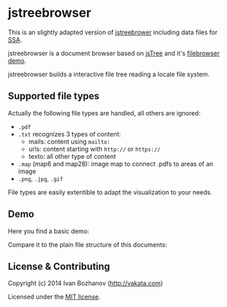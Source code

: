# jstreebrowser

This is an slightly adapted version of [jstreebrower](https://github.com/geraldo/jstreebrowser) including data files for [SSA](http://mapa.psig.es/ssa/normativas/).

jstreebrowser is a document browser based on [jsTree](http://www.jstree.com/) and it's [filebrowser demo](https://github.com/vakata/jstree-php-demos/tree/master/filebrowser).

jstreebrowser builds a interactive file tree reading a locale file system.

## Supported file types

Actually the following file types are handled, all others are ignored:
 * `.pdf`
 * `.txt` recognizes 3 types of content:
   * mails: content using `mailto:`
   * urls: content starting with `http://` or `https://`
   * texto: all other type of content
 * `.map` (map6 and map28): image map to connect .pdfs to areas of an image
 * `.png`, `.jpg`, `.gif`

File types are easily extentible to adapt the visualization to your needs.

## Demo

Here you find a basic demo: 

Compare it to the plain file structure of this documents: 

## License & Contributing

Copyright (c) 2014 Ivan Bozhanov (http://vakata.com)

Licensed under the [MIT license](http://www.opensource.org/licenses/mit-license.php).
